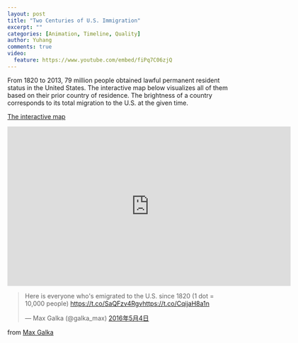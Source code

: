```yaml
---
layout: post
title: "Two Centuries of U.S. Immigration"
excerpt: ""
categories: [Animation, Timeline, Quality]
author: Yuhang
comments: true
video:
  feature: https://www.youtube.com/embed/fiPq7C06zjQ
---
```


From 1820 to 2013, 79 million people obtained lawful permanent resident status in the United States. The interactive map below visualizes all of them based on their prior country of residence. The brightness of a country corresponds to its total migration to the U.S. at the given time.

<p><a href="http://metrocosm.com/us-immigration-history-map.html">The interactive map</a></p>
<div>
    <iframe src="http://metrocosm.com/us-immigration-history-map.html" width="640" height="360" frameborder="0"></iframe>
    <br>
</div>

<div>
    <blockquote class="twitter-video" data-lang="zh-cn"><p lang="en" dir="ltr">Here is everyone who&#39;s emigrated to the U.S. since 1820 (1 dot = 10,000 people) <a href="https://t.co/SaQFzv4Rgv">https://t.co/SaQFzv4Rgv</a><a href="https://t.co/CqijaH8a1n">https://t.co/CqijaH8a1n</a></p>&mdash; Max Galka (@galka_max) <a href="https://twitter.com/galka_max/status/727895094255190016">2016年5月4日</a></blockquote> <script async src="//platform.twitter.com/widgets.js" charset="utf-8"></script>
</div>




<p>from <a href="http://metrocosm.com/animated-immigration-map/">Max Galka</a></p>